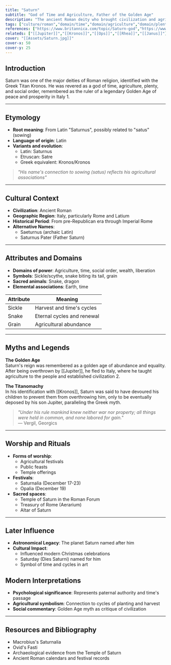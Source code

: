 ```yaml
---
title: "Saturn"
subtitle: "God of Time and Agriculture, Father of the Golden Age"
description: "The ancient Roman deity who brought civilization and agriculture to Italy, presiding over an era of abundance and peace"
tags: ["culture/roman","domain/time","domain/agriculture","domain/plenty","trait/male","trait/deity","trait/king"]
references: ["https://www.britannica.com/topic/Saturn-god","https://www.worldhistory.org/saturn/","https://www.theoi.com/Titan/TitanKronos.html"]
relateds: ["[[Jupiter]]","[[Kronos]]","[[Ops]]","[[Rhea]]","[[Janus]]"]
cover: "[[Assets/Saturn.jpg]]"
cover-x: 50
cover-y: 25
---
```

## Introduction
Saturn was one of the major deities of Roman religion, identified with the Greek Titan Kronos. He was revered as a god of time, agriculture, plenty, and social order, remembered as the ruler of a legendary Golden Age of peace and prosperity in Italy <mcreference link="https://www.britannica.com/topic/Saturn-god" index="1">1</mcreference>.

---

## Etymology

- **Root meaning**: From Latin "Saturnus", possibly related to "satus" (sowing)
- **Language of origin**: Latin
- **Variants and evolution**:
  - Latin: Saturnus
  - Etruscan: Satre
  - Greek equivalent: Kronos/Kronos

> _"His name's connection to sowing (satus) reflects his agricultural associations"_

---

## Cultural Context

- **Civilization**: Ancient Roman
- **Geographic Region**: Italy, particularly Rome and Latium
- **Historical Period**: From pre-Republican era through Imperial Rome
- **Alternative Names**:
  - Saeturnus (archaic Latin)
  - Saturnus Pater (Father Saturn)

---

## Attributes and Domains

- **Domains of power**: Agriculture, time, social order, wealth, liberation
- **Symbols**: Sickle/scythe, snake biting its tail, grain
- **Sacred animals**: Snake, dragon
- **Elemental associations**: Earth, time

| Attribute | Meaning |
|----------------|---------------------------------|
| Sickle | Harvest and time's cycles |
| Snake | Eternal cycles and renewal |
| Grain | Agricultural abundance |

---

## Myths and Legends

**The Golden Age**  
Saturn's reign was remembered as a golden age of abundance and equality. After being overthrown by [[Jupiter]], he fled to Italy, where he taught agriculture to the people and established civilization <mcreference link="https://www.worldhistory.org/saturn/" index="2">2</mcreference>.

**The Titanomachy**  
In his identification with [[Kronos]], Saturn was said to have devoured his children to prevent them from overthrowing him, only to be eventually deposed by his son Jupiter, paralleling the Greek myth.

> _"Under his rule mankind knew neither war nor property; all things were held in common, and none labored for gain."_  
— Vergil, Georgics

---

## Worship and Rituals

- **Forms of worship**: 
  - Agricultural festivals
  - Public feasts
  - Temple offerings
- **Festivals**: 
  - Saturnalia (December 17-23)
  - Opalia (December 19)
- **Sacred spaces**: 
  - Temple of Saturn in the Roman Forum
  - Treasury of Rome (Aerarium)
  - Altar of Saturn

---

## Later Influence

- **Astronomical Legacy**: The planet Saturn named after him
- **Cultural Impact**: 
  - Influenced modern Christmas celebrations
  - Saturday (Dies Saturni) named for him
  - Symbol of time and cycles in art

## Modern Interpretations

- **Psychological significance**: Represents paternal authority and time's passage
- **Agricultural symbolism**: Connection to cycles of planting and harvest
- **Social commentary**: Golden Age myth as critique of civilization

---

## Resources and Bibliography

- Macrobius's Saturnalia
- Ovid's Fasti
- Archaeological evidence from the Temple of Saturn
- Ancient Roman calendars and festival records